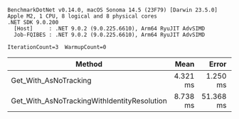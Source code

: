 ```

BenchmarkDotNet v0.14.0, macOS Sonoma 14.5 (23F79) [Darwin 23.5.0]
Apple M2, 1 CPU, 8 logical and 8 physical cores
.NET SDK 9.0.200
  [Host]     : .NET 9.0.2 (9.0.225.6610), Arm64 RyuJIT AdvSIMD
  Job-FQIBES : .NET 9.0.2 (9.0.225.6610), Arm64 RyuJIT AdvSIMD

IterationCount=3  WarmupCount=0  

```
| Method                                      | Mean     | Error     | StdDev    | Gen0     | Gen1     | Allocated |
|-------------------------------------------- |---------:|----------:|----------:|---------:|---------:|----------:|
| Get_With_AsNoTracking                       | 4.321 ms |  1.250 ms | 0.0685 ms | 164.0625 |  54.6875 |   1.33 MB |
| Get_With_AsNoTrackingWithIdentityResolution | 8.738 ms | 51.368 ms | 2.8156 ms | 453.1250 | 156.2500 |   3.66 MB |
